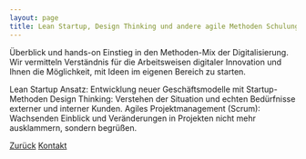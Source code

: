```yaml
---
layout: page
title: Lean Startup, Design Thinking und andere agile Methoden Schulungen
---
```


Überblick und hands-on Einstieg in den Methoden-Mix der Digitalisierung. Wir vermitteln Verständnis für die 
Arbeitsweisen digitaler Innovation und Ihnen die Möglichkeit, mit Ideen im eigenen Bereich zu starten.

Lean Startup Ansatz: Entwicklung neuer Geschäftsmodelle mit Startup-Methoden
Design Thinking: Verstehen der Situation und echten Bedürfnisse externer und interner Kunden.
Agiles Projektmanagement (Scrum): Wachsenden Einblick und Veränderungen in Projekten nicht mehr ausklammern, sondern 
begrüßen.

[Zurück](./)
[Kontakt](./#kontakt)
